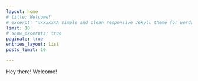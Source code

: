 ```yaml
---
layout: home
# title: Welcome!
# excerpt: "xxxxxxxA simple and clean responsive Jekyll theme for words and photos."
limit: 10
# show_excerpts: true
paginate: true
entries_layout: list
posts_limit: 10

---
```


Hey there! Welcome!